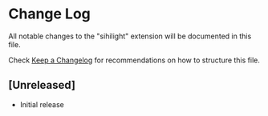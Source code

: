 # Change Log

All notable changes to the "sihilight" extension will be documented in this file.

Check [Keep a Changelog](http://keepachangelog.com/) for recommendations on how to structure this file.

## [Unreleased]

- Initial release